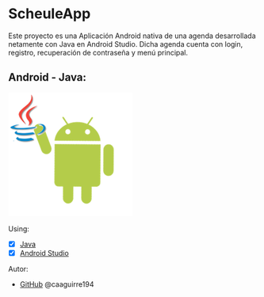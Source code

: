 # ScheuleApp
Este proyecto es una Aplicación Android nativa de una agenda desarrollada netamente con Java en Android Studio.
Dicha agenda cuenta con login, registro, recuperación de contraseña y menú principal.

## Android - Java:
 ![GitHub](/img/android.png)
 
Using:
* [x] [Java](https://www.java.com/es/about/whatis_java.jsp?bucket_value=desktop-chrome80-windows10-64bit&in_query=no) 
* [x] [Android Studio](https://developer.android.com/studio?hl=es-419)

Autor:
*  [GitHub](https://github.com/caaguirre194)
	 @caaguirre194

